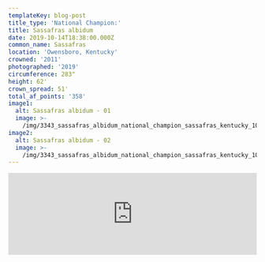 ```yaml
---
templateKey: blog-post
title_type: 'National Champion:'
title: Sassafras albidum
date: 2019-10-14T18:38:00.000Z
common_name: Sassafras
location: 'Owensboro, Kentucky'
crowned: '2011'
photographed: '2019'
circumference: 283"
height: 62'
crown_spread: 51'
total_af_points: '358'
image1:
  alt: Sassafras albidum - 01
  image: >-
    /img/3343_sassafras_albidum_national_champion_sassafras_kentucky_10_18_2019_american_forersts_brian_kelley_canopy.jpg
image2:
  alt: Sassafras albidum - 02
  image: >-
    /img/3343_sassafras_albidum_national_champion_sassafras_kentucky_10_18_2019_american_forersts_brian_kelley_base_1.jpg
---
```

<iframe width="100%" height="166" scrolling="no" frameborder="no" allow="autoplay" src="https://w.soundcloud.com/player/?url=https%3A//api.soundcloud.com/tracks/742926826&color=%23ff5500&auto_play=false&hide_related=false&show_comments=true&show_user=true&show_reposts=false&show_teaser=true"></iframe>
